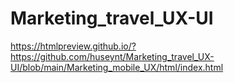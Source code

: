 # Marketing_travel_UX-UI
https://htmlpreview.github.io/?https://github.com/huseynt/Marketing_travel_UX-UI/blob/main/Marketing_mobile_UX/html/index.html
